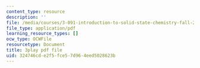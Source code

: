 ```yaml
---
content_type: resource
description: ''
file: /media/courses/3-091-introduction-to-solid-state-chemistry-fall-2018/324746cde2f5fce57d964eed5028623b_5i4fd-BhAt0.pdf
file_type: application/pdf
learning_resource_types: []
ocw_type: OCWFile
resourcetype: Document
title: 3play pdf file
uid: 324746cd-e2f5-fce5-7d96-4eed5028623b
---
```

